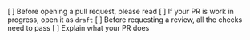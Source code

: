 [ ] Before opening a pull request, please read
[ ] If your PR is work in progress, open it as `draft`
[ ] Before requesting a review, all the checks need to pass
[ ] Explain what your PR does
